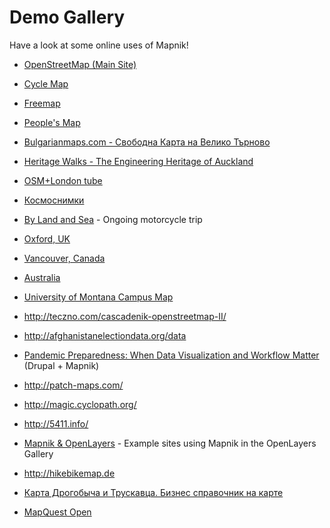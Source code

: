 <!-- Name: DemoGallery -->
<!-- Version: 26 -->
<!-- Last-Modified: 2011/03/07 05:13:22 -->
<!-- Author: artem -->
# Demo Gallery

Have a look at some online uses of Mapnik!
 
 * [OpenStreetMap (Main Site)](http://www.openstreetmap.org/index.html)
 * [Cycle Map](http://www.gravitystorm.co.uk/osm/)
 * [Freemap](http://www.free-map.org.uk/)
 * [People's Map](http://www.peoplesmap.com)


 * [Bulgarianmaps.com - Свободна Карта на Велико Търново](http://www.bulgarianmaps.com/)
 * [Heritage Walks - The Engineering Heritage of Auckland](http://www.heritagewalks.co.nz/rw/aklhistoric/)
 * [OSM+London tube](http://media.mapnik.org/osm-tube.html)
 * [Космоснимки](http://kosmosnimki.ru/)
 * [By Land and Sea](http://www.bylandandsea.org/map/) - Ongoing motorcycle trip
 * [Oxford, UK](http://mapnik.org/tiling/oxford/)
 * [Vancouver, Canada](http://mapnik.org/tiling/vancouver/)
 * [Australia](http://au.search.yahoo.com/maps)
 * [University of Montana Campus Map](http://map.umt.edu/)
 * http://teczno.com/cascadenik-openstreetmap-II/
 * http://afghanistanelectiondata.org/data

 * [Pandemic Preparedness: When Data Visualization and Workflow Matter](http://www.developmentseed.org/blog/2008/jun/25/data-visualization-for-pandemic-preparedness) (Drupal + Mapnik)
 * http://patch-maps.com/
 * http://magic.cyclopath.org/
 * http://5411.info/
 * [Mapnik & OpenLayers](http://gallery.openlayers.org/?tag=mapnik) -  Example sites using Mapnik in the OpenLayers Gallery
 * http://hikebikemap.de
 * [Карта Дрогобыча и Трускавца. Бизнес справочник на карте](http://nadoloni.com/)
 * [MapQuest Open](http://open.mapquest.com/)
